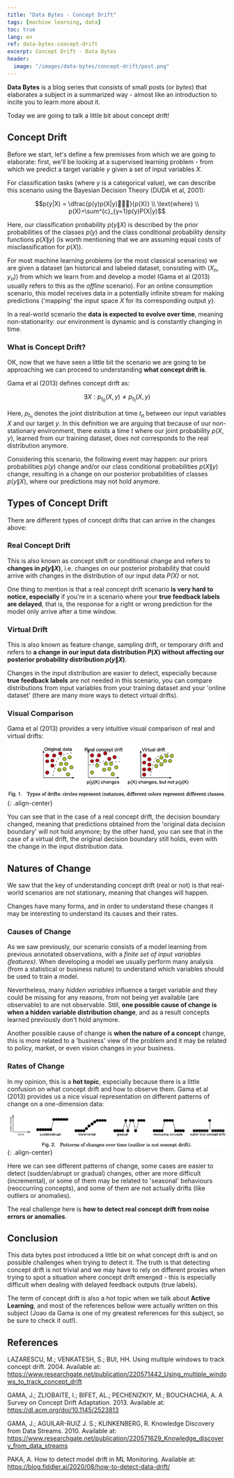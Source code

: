 ```yaml
---
title: "Data Bytes - Concept Drift"
tags: [machine learning, data]
toc: true
lang: en
ref: data-bytes-concept-drift
excerpt: Concept Drift - Data Bytes
header:
  image: "/images/data-bytes/concept-drift/post.png"
---
```


**Data Bytes** is a blog series that consists of small posts (or *bytes*) that elaborates a subject in a summarized way - almost like an introduction to incite you to learn more about it.

Today we are going to talk a little bit about concept drift!

## Concept Drift

Before we start, let's define a few premisses from which we are going to elaborate: first, we'll be looking at a supervised learning problem - from which we predict a target variable $y$ given a set of input variables $X$.

For classification tasks (where $y$ is a categorical value), we can describe this scenario using the Bayesian Decision Theory (DUDA et al, 2001):

$$p(y|X) = \dfrac{p(y)p(X|y)}{p(X)} \\ \text{where} \\ p(X)=\sum^{c}_{y=1}p(y)P(X|y)$$

Here, our classification probability $p(y\|X)$ is described by the prior probabilities of the classes $p(y)$ and the class conditional probability density functions $p(X\|y)$ (is worth mentioning that we are assuming equal costs of misclassification for $p(X)$).

For most machine learning problems (or the most classical scenarios) we are given a dataset (an historical and labeled dataset, consisting with $(X_{n}, y_{n})$) from which we learn from and develop a model (Gama et al (2013) usually refers to this as the *offline* scenario). For an online consumption scenario, this model receives data in a potentially infinite stream for making predictions ('mapping' the input space *X* for its corresponding output *y*).

In a real-world scenario the **data is expected to evolve over time**, meaning non-stationarity: our environment is dynamic and is constantly changing in time.

### What is Concept Drift?

OK, now that we have seen a little bit the scenario we are going to be approaching we can proceed to understanding **what concept drift is**.

Gama et al (2013) defines concept drift as:

$$\exists X:p_{t_{0}}(X,y) \ne p_{t_{1}}(X,y)$$

Here, $p_{t_{n}}$ denotes the joint distribution at time $t_{n}$ between our input variables $X$ and our target $y$. In this definition we are arguing that because of our non-stationary environment, there exists a time $t$ where our joint probability $p(X,y)$, learned from our training dataset, does not corresponds to the real distribution anymore.

Considering this scenario, the following event may happen: our priors probabilities $p(y)$ change and/or our class conditional probabilities $p(X\|y)$ change, resulting in a change on our posterior probabilities of classes $p(y\|X)$, where our predictions may not hold anymore.

## Types of Concept Drift

There are different types of concept drifts that can arrive in the changes above:

### Real Concept Drift

This is also known as concept shift or conditional change and refers to **changes in $p(y\|X)$**, i.e. changes on our posterior probability that could arrive with changes in the distribution of our input data *P(X)* or not.

One thing to mention is that a real concept drift scenario **is very hard to notice, especially** if you're in a scenario where your **true feedback labels are delayed**, that is, the response for a right or wrong prediction for the model only arrive after a time window.

### Virtual Drift

This is also known as feature change, sampling drift, or temporary drift and refers to **a change in our input data distribution $P(X)$ without affecting our posterior probability distribution $p(y\|X)$**.

Changes in the input distribution are easier to detect, especially because **true feedback labels** are not needed in this scenario, you can compare distributions from input variables from your training dataset and your 'online dataset' (there are many more ways to detect virtual drifts).

### Visual Comparison

Gama et al (2013) provides a very intuitive visual comparison of real and virtual drifts:

![image-20210331105705535](/images/data-bytes/concept-drift/comparison-drifts.png){: .align-center}

You can see that in the case of a real concept drift, the decision boundary changed, meaning that predictions obtained from the 'original data decision boundary' will not hold anymore; by the other hand, you can see that in the case of a virtual drift, the original decision boundary still holds, even with the change in the input distribution data.

## Natures of Change

We saw that the key of understanding concept drift (real or not) is that real-world scenarios are not stationary, meaning that changes will happen.

Changes have many forms, and in order to understand these changes it may be interesting to understand its causes and their rates.

### Causes of Change

As we saw previously, our scenario consists of a model learning from previous annotated observations, with a *finite set of input variables (features)*. When developing a model we usually perform many analysis (from a statistical or business nature) to understand which variables should be used to train a model.

Nevertheless, many *hidden variables* influence a target variable and they could be missing for any reasons, from not being yet available (are observable) to are not observable. Still, **one possible cause of change is when a hidden variable distribution change**, and as a result concepts learned previously don't hold anymore.

Another possible cause of change is **when the nature of a concept** change, this is more related to a 'business' view of the problem and it may be related to policy, market, or even vision changes in your business.

### Rates of Change

In my opinion, this is a **hot topic**, especially because there is a little confusion on what concept drift and how to observe them. Gama et al (2013) provides us a nice visual representation on different patterns of change on a one-dimension data:

![image-20210331121613093](/images/data-bytes/concept-drift/change-over-time.png){: .align-center}

Here we can see different patterns of change, some cases are easier to detect (sudden/abrupt or gradual) changes, other are more difficult (incremental), or some of them may be related to 'seasonal' behaviours (reoccurring concepts), and some of them are not actually drifts (like outliers or anomalies).

The real challenge here is **how to detect real concept drift from noise errors or anomalies**.

## Conclusion

This data bytes post introduced a little bit on what concept drift is and on possible challenges when trying to detect it. The truth is that detecting concept drift is not trivial and we may have to rely on different proxies when trying to spot a situation where concept drift emerged - this is especially difficult when dealing with delayed feedback outputs (true labels).

The term of concept drift is also a hot topic when we talk about **Active Learning**, and most of the references bellow were actually written on this subject (Joao da Gama is one of my greatest references for this subject, so be sure to check it out!).

## References

LAZARESCU, M.; VENKATESH, S.; BUI, HH. Using multiple windows to track concept drift. 2004. Available at: https://www.researchgate.net/publication/220571442_Using_multiple_windows_to_track_concept_drift

GAMA, J.; ZLIOBAITE, I.; BIFET, AL.; PECHENIZKIY, M.; BOUCHACHIA, A. A Survey on Concept Drift Adaptation. 2013. Available at: https://dl.acm.org/doi/10.1145/2523813

GAMA, J.; AGUILAR-RUIZ J. S.; KLINKENBERG, R. Knowledge Discovery from Data Streams. 2010. Available at: https://www.researchgate.net/publication/220571629_Knowledge_discovery_from_data_streams

PAKA, A. How to detect model drift in ML Monitoring. Available at: https://blog.fiddler.ai/2020/08/how-to-detect-data-drift/
